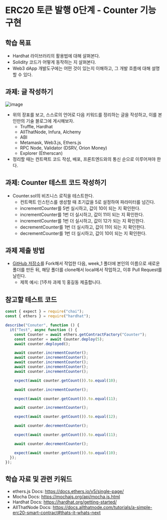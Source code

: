 # ERC20 토큰 발행 0단계 - Counter 기능 구현

## 학습 목표

* Hardhat 라이브러리의 활용법에 대해 살펴본다.
* Solidity 코드가 어떻게 동작하는 지 살펴본다.
* Web3 dApp 개발도구에는 어떤 것이 있는지 이해하고, 그 개발 흐름에 대해 설명할 수 있다.

## 과제: 글 작성하기

![image](https://user-images.githubusercontent.com/41055141/169196454-f5eec307-5d2f-4fb9-a14b-37ef347d55ce.png)

* 위의 장표를 보고, 스스로의 언어로 다음 키워드를 정리하는 글을 작성하고, 이를 본인만의 기술 블로그에 게시해보자.
  * Truffle, Hardhat
  * AllThatNode, Infura, Alchemy
  * ABI
  * Metamask, Web3.js, Ethers.js
  * RPC Node, Validator (DSRV, Orion Money)
  * Explorer (Etherscan)
* 정리할 때는 컨트랙트 코드 작성, 배포, 프론트엔드와의 통신 순으로 이루어져야 한다.

## 과제: Counter 테스트 코드 작성하기

* Counter.sol의 비즈니스 로직을 테스트한다.
  * 컨트랙트 인스턴스를 생성할 때 초기값을 5로 설정하여 파라미터를 넘긴다.
  * incrementCounter를 5번 실시하고, 값이 10이 되는 지 확인한다.
  * incrementCounter를 1번 더 실시하고, 값이 11이 되는 지 확인한다.
  * incrementCounter를 1번 더 실시하고, 값이 12가 되는 지 확인한다.
  * decrementCounter를 1번 더 실시하고, 값이 11이 되는 지 확인한다.
  * decrementCounter를 1번 더 실시하고, 값이 10이 되는 지 확인한다.
  

## 과제 제출 방법

* [GitHub 저장소](https://github.com/Web3-Study-with-Sigrid-Jin/smiling-leo-dApp-Session)를 Fork해서 작업한 다음, week_1 폴더에 본인의 이름으로 새로운 폴더를 만든 뒤, 해당 폴더를 clone해서 local에서 작업하고, 이후 Pull Request를 날린다.
  * 제목 예시: [1주차 과제 1] 홍길동 제출합니다.

## 참고할 테스트 코드

```javascript
const { expect } = require("chai");
const { ethers } = require("hardhat");

describe("Conuter", function () {
  it("Test", async function () {
    const Counter = await ethers.getContractFactory("Counter");
    const counter = await Counter.deploy(5);
    await counter.deployed();

    await counter.incrementCounter();
    await counter.incrementCounter();
    await counter.incrementCounter();
    await counter.incrementCounter();
    await counter.incrementCounter();

    expect(await counter.getCount()).to.equal(10);

    await counter.incrementCounter();

    expect(await counter.getCount()).to.equal(11);

    await counter.incrementCounter();

    expect(await counter.getCount()).to.equal(12);

    await counter.decrementCounter();

    expect(await counter.getCount()).to.equal(11);

    await counter.decrementCounter();

    expect(await counter.getCount()).to.equal(10);
  });
});
```

## 학습 자료 및 관련 키워드

* ethers.js Docs: https://docs.ethers.io/v5/single-page/
* Mocha Docs: https://mochajs.org/api/mocha.js.html
* Hardhat Docs: https://hardhat.org/getting-started/
* AllThatNode Docs: https://docs.allthatnode.com/tutorials/a-simple-erc20-smart-contract#thats-it-whats-next
